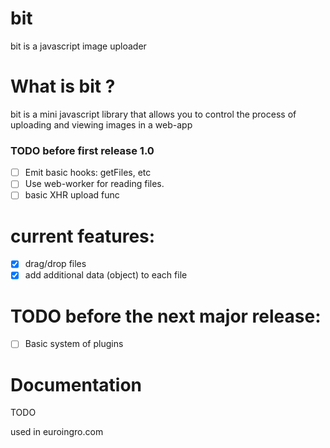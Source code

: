 # bit
bit is a javascript image uploader
# What is bit ?
bit is a mini javascript library that allows you to control the process of uploading and viewing images in a web-app

### TODO before first release 1.0
- [ ] Emit basic hooks: getFiles, etc
- [ ] Use web-worker for reading files.
- [ ] basic XHR upload func

# current features:
- [x] drag/drop files
- [x] add additional data (object) to each file

# TODO before the next major release:
- [ ] Basic system of plugins

# Documentation
TODO

used in euroingro.com

